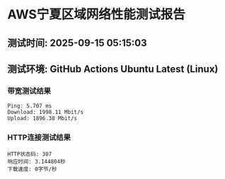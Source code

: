 # AWS宁夏区域网络性能测试报告
## 测试时间: 2025-09-15 05:15:03
## 测试环境: GitHub Actions Ubuntu Latest (Linux)

### 带宽测试结果
```
Ping: 5.707 ms
Download: 1998.11 Mbit/s
Upload: 1896.38 Mbit/s
```

### HTTP连接测试结果
```
HTTP状态码: 307
响应时间: 3.144804秒
下载速度: 0字节/秒
```

